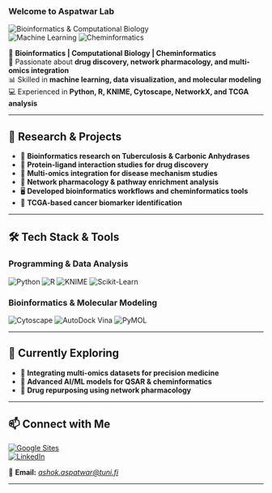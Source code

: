 ### **Welcome to Aspatwar Lab** 

![Bioinformatics & Computational Biology](https://img.shields.io/badge/Bioinformatics-%237732a8.svg?style=for-the-badge&logo=python&logoColor=white)  
![Machine Learning](https://img.shields.io/badge/Machine%20Learning-%231DB954.svg?style=for-the-badge&logo=scikitlearn&logoColor=white)
![Cheminformatics](https://img.shields.io/badge/Cheminformatics-%23E34F26.svg?style=for-the-badge&logo=flask&logoColor=white)

🔬 **Bioinformatics | Computational Biology | Cheminformatics**  
🎯 Passionate about **drug discovery, network pharmacology, and multi-omics integration**  
📊 Skilled in **machine learning, data visualization, and molecular modeling**  
💻 Experienced in **Python, R, KNIME, Cytoscape, NetworkX, and TCGA analysis**  

---

## 🧪 Research & Projects
- 🦠 **Bioinformatics research on Tuberculosis & Carbonic Anhydrases**
- 💊 **Protein-ligand interaction studies for drug discovery**
- 🧬 **Multi-omics integration for disease mechanism studies**
- 🔗 **Network pharmacology & pathway enrichment analysis**
- 🖥 **Developed bioinformatics workflows and cheminformatics tools**
- 🏥 **TCGA-based cancer biomarker identification**

---

## 🛠 Tech Stack & Tools
### Programming & Data Analysis
![Python](https://img.shields.io/badge/Python-%2314354C.svg?style=flat&logo=python&logoColor=white) 
![R](https://img.shields.io/badge/R-%23276DC3.svg?style=flat&logo=r&logoColor=white) 
![KNIME](https://img.shields.io/badge/KNIME-%23FFCC00.svg?style=flat&logo=data:image/svg+xml;base64,...) 
![Scikit-Learn](https://img.shields.io/badge/Scikit%20Learn-%23F7931E.svg?style=flat&logo=scikit-learn&logoColor=white)

### Bioinformatics & Molecular Modeling
![Cytoscape](https://img.shields.io/badge/Cytoscape-%23008080.svg?style=flat&logo=cytoscape&logoColor=white)
![AutoDock Vina](https://img.shields.io/badge/AutoDock%20Vina-%23008080.svg?style=flat&logo=autodesk&logoColor=white)
![PyMOL](https://img.shields.io/badge/PyMOL-%2368D391.svg?style=flat&logo=biomolecules&logoColor=white)

---

## 🌱 Currently Exploring
- 🏥 **Integrating multi-omics datasets for precision medicine**
- 🤖 **Advanced AI/ML models for QSAR & cheminformatics**
- 🧪 **Drug repurposing using network pharmacology**

---

## 📫 Connect with Me
[![Google Sites](https://img.shields.io/badge/Google%20Sites-Visit-blue?style=for-the-badge&logo=google&logoColor=white)](https://sites.google.com/view/ashresearch/home)  
[![LinkedIn](https://img.shields.io/badge/LinkedIn-Connect-blue?style=for-the-badge&logo=linkedin)](https://www.linkedin.com/in/ashok-aspatwar-ph-d-993948224)  


📩 **Email:** *ashok.aspatwar@tuni.fi*  

---

